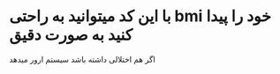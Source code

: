 # با این کد میتوانید به راحتی bmi خود را پیدا کنید به صورت دقیق 
>>>
اگر هم اختلالی داشته باشد سیستم ارور میدهد
